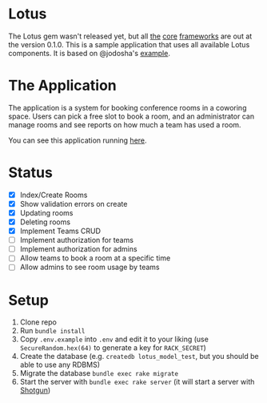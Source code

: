 # Lotus

The Lotus gem wasn't released yet, but all
[the](https://github.com/lotus/router)
[core](https://github.com/lotus/controller)
[frameworks](https://github.com/lotus/view) are out at the version 0.1.0.  This
is a sample application that uses all available Lotus components. It is based
on @jodosha's [example](https://gist.github.com/jodosha/9830002).

# The Application

The application is a system for booking conference rooms in a coworing space.
Users can pick a free slot to book a room, and an administrator can manage
rooms and see reports on how much a team has used a room.

You can see this application running [here](http://shrouded-plains-2400.herokuapp.com/).

# Status

- [x] Index/Create Rooms
- [x] Show validation errors on create
- [x] Updating rooms
- [x] Deleting rooms
- [x] Implement Teams CRUD
- [ ] Implement authorization for teams
- [ ] Implement authorization for admins
- [ ] Allow teams to book a room at a specific time
- [ ] Allow admins to see room usage by teams

# Setup

1. Clone repo
2. Run `bundle install`
3. Copy `.env.example` into `.env` and edit it to your liking (use `SecureRandom.hex(64)` to generate a key for `RACK_SECRET`)
4. Create the database (e.g. `createdb lotus_model_test`, but you should be able to use any RDBMS)
3. Migrate the database ``bundle exec rake migrate``
4. Start the server with `bundle exec rake server` (it will start a server with [Shotgun](https://github.com/rtomayko/shotgun))
